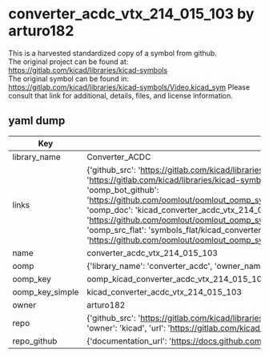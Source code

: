 # converter_acdc_vtx_214_015_103 by arturo182  
This is a harvested standardized copy of a symbol from github.  
The original project can be found at:  
https://gitlab.com/kicad/libraries/kicad-symbols  
The original symbol can be found in:
https://gitlab.com/kicad/libraries/kicad-symbols/Video.kicad_sym
Please consult that link for additional, details, files, and license information.  
## yaml dump  
| Key | Value |  
| --- | --- |  
| library_name | Converter_ACDC |  
| links | {'github_src': 'https://gitlab.com/kicad/libraries/kicad-symbols/Video.kicad_sym', 'github_src_repo': 'https://gitlab.com/kicad/libraries/kicad-symbols', 'oomp_bot': 'kicad_converter_acdc_vtx_214_015_103/working', 'oomp_bot_github': 'https://github.com/oomlout/oomlout_oomp_symbol_bot/tree/main/kicad_converter_acdc_vtx_214_015_103/working', 'oomp_doc': 'kicad_converter_acdc_vtx_214_015_103/working', 'oomp_doc_github': 'https://github.com/oomlout/oomlout_oomp_symbol_doc/tree/main/kicad_converter_acdc_vtx_214_015_103/working', 'oomp_src_flat': 'symbols_flat/kicad_converter_acdc_vtx_214_015_103/working', 'oomp_src_flat_github': 'https://github.com/oomlout/oomlout_oomp_symbol_src/tree/main/kicad_converter_acdc_vtx_214_015_103/working'} |  
| name | converter_acdc_vtx_214_015_103 |  
| oomp | {'library_name': 'converter_acdc', 'owner_name': 'kicad', 'symbol_name': 'converter_acdc_vtx_214_015_103'} |  
| oomp_key | oomp_kicad_converter_acdc_vtx_214_015_103 |  
| oomp_key_simple | kicad_converter_acdc_vtx_214_015_103 |  
| owner | arturo182 |  
| repo | {'github_src': 'https://gitlab.com/kicad/libraries/kicad-symbols/Video.kicad_sym', 'name': 'libraries/kicad-symbols', 'owner': 'kicad', 'url': 'https://gitlab.com/kicad/libraries/kicad-symbols'} |  
| repo_github | {'documentation_url': 'https://docs.github.com/rest/repos/repos#get-a-repository', 'message': 'Not Found'} |  

